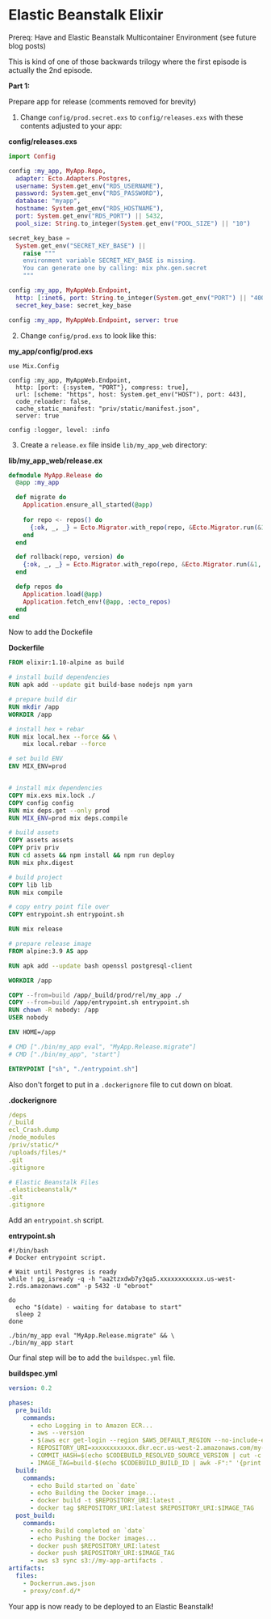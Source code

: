 # Elastic Beanstalk Elixir

Prereq:
Have and Elastic Beanstalk Multicontainer Environment (see future blog posts)

This is kind of one of those backwards trilogy where the first episode is actually the 2nd episode. 

**Part 1:**

Prepare app for release (comments removed for brevity)


1. Change `config/prod.secret.exs` to `config/releases.exs` with these contents adjusted to your app:

**config/releases.exs** 
```elixir
import Config

config :my_app, MyApp.Repo,
  adapter: Ecto.Adapters.Postgres,
  username: System.get_env("RDS_USERNAME"),
  password: System.get_env("RDS_PASSWORD"),
  database: "myapp",
  hostname: System.get_env("RDS_HOSTNAME"),
  port: System.get_env("RDS_PORT") || 5432,
  pool_size: String.to_integer(System.get_env("POOL_SIZE") || "10")

secret_key_base =
  System.get_env("SECRET_KEY_BASE") ||
    raise """
    environment variable SECRET_KEY_BASE is missing.
    You can generate one by calling: mix phx.gen.secret
    """

config :my_app, MyAppWeb.Endpoint,
  http: [:inet6, port: String.to_integer(System.get_env("PORT") || "4000")],
  secret_key_base: secret_key_base

config :my_app, MyAppWeb.Endpoint, server: true
```

2. Change `config/prod.exs` to look like this:

**my_app/config/prod.exs**
```
use Mix.Config

config :my_app, MyAppWeb.Endpoint,
  http: [port: {:system, "PORT"}, compress: true],
  url: [scheme: "https", host: System.get_env("HOST"), port: 443],
  code_reloader: false,
  cache_static_manifest: "priv/static/manifest.json",
  server: true

config :logger, level: :info
```

3. Create a `release.ex` file inside `lib/my_app_web` directory:

**lib/my_app_web/release.ex**
```elixir
defmodule MyApp.Release do
  @app :my_app

  def migrate do
    Application.ensure_all_started(@app)
    
    for repo <- repos() do
      {:ok, _, _} = Ecto.Migrator.with_repo(repo, &Ecto.Migrator.run(&1, :up, all: true))
    end
  end

  def rollback(repo, version) do
    {:ok, _, _} = Ecto.Migrator.with_repo(repo, &Ecto.Migrator.run(&1, :down, to: version))
  end

  defp repos do
    Application.load(@app)
    Application.fetch_env!(@app, :ecto_repos)
  end
end
```

Now to add the Dockefile

**Dockerfile**
```Dockerfile
FROM elixir:1.10-alpine as build

# install build dependencies
RUN apk add --update git build-base nodejs npm yarn

# prepare build dir
RUN mkdir /app
WORKDIR /app

# install hex + rebar
RUN mix local.hex --force && \
    mix local.rebar --force

# set build ENV
ENV MIX_ENV=prod


# install mix dependencies
COPY mix.exs mix.lock ./
COPY config config
RUN mix deps.get --only prod
RUN MIX_ENV=prod mix deps.compile

# build assets
COPY assets assets
COPY priv priv
RUN cd assets && npm install && npm run deploy
RUN mix phx.digest

# build project
COPY lib lib
RUN mix compile

# copy entry point file over
COPY entrypoint.sh entrypoint.sh

RUN mix release

# prepare release image
FROM alpine:3.9 AS app

RUN apk add --update bash openssl postgresql-client

WORKDIR /app

COPY --from=build /app/_build/prod/rel/my_app ./
COPY --from=build /app/entrypoint.sh entrypoint.sh
RUN chown -R nobody: /app
USER nobody

ENV HOME=/app

# CMD ["./bin/my_app eval", "MyApp.Release.migrate"]
# CMD ["./bin/my_app", "start"]

ENTRYPOINT ["sh", "./entrypoint.sh"]
```

Also don't forget to put in a `.dockerignore` file to cut down on bloat.

**.dockerignore**
```yaml
/deps
/_build
ecl_Crash.dump
/node_modules
/priv/static/*
/uploads/files/*
.git
.gitignore

# Elastic Beanstalk Files
.elasticbeanstalk/*
.git
.gitignore
```

Add an `entrypoint.sh` script.

**entrypoint.sh**
```shell
#!/bin/bash
# Docker entrypoint script.

# Wait until Postgres is ready
while ! pg_isready -q -h "aa2tzxdwb7y3qa5.xxxxxxxxxxxx.us-west-2.rds.amazonaws.com" -p 5432 -U "ebroot"
                          
do
  echo "$(date) - waiting for database to start"
  sleep 2
done

./bin/my_app eval "MyApp.Release.migrate" && \
./bin/my_app start
```

Our final step will be to add the `buildspec.yml` file.

**buildspec.yml**
```yaml
version: 0.2

phases:
  pre_build:
    commands:
      - echo Logging in to Amazon ECR...
      - aws --version
      - $(aws ecr get-login --region $AWS_DEFAULT_REGION --no-include-email)
      - REPOSITORY_URI=xxxxxxxxxxxx.dkr.ecr.us-west-2.amazonaws.com/my-app
      - COMMIT_HASH=$(echo $CODEBUILD_RESOLVED_SOURCE_VERSION | cut -c 1-7)
      - IMAGE_TAG=build-$(echo $CODEBUILD_BUILD_ID | awk -F":" '{print $2}')
  build:
    commands:
      - echo Build started on `date`
      - echo Building the Docker image...
      - docker build -t $REPOSITORY_URI:latest .
      - docker tag $REPOSITORY_URI:latest $REPOSITORY_URI:$IMAGE_TAG
  post_build:
    commands:
      - echo Build completed on `date`
      - echo Pushing the Docker images...
      - docker push $REPOSITORY_URI:latest
      - docker push $REPOSITORY_URI:$IMAGE_TAG 
      - aws s3 sync s3://my-app-artifacts .
artifacts:
  files: 
    - Dockerrun.aws.json
    - proxy/conf.d/*
```


Your app is now ready to be deployed to an Elastic Beanstalk!
